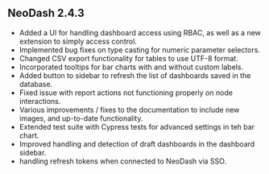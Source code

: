## NeoDash 2.4.3
- Added a UI for handling dashboard access using RBAC, as well as a new extension to simply access control.
- Implemented bug fixes on type casting for numeric parameter selectors.
- Changed CSV export functionality for tables to use UTF-8 format.
- Incorporated tooltips for bar charts with and without custom labels.
- Added button to sidebar to refresh the list of dashboards saved in the database.
- Fixed issue with report actions not functioning properly on node interactions.
- Various improvements / fixes to the documentation to include new images, and up-to-date functionality.
- Extended test suite with Cypress tests for advanced settings in teh bar chart.
- Improved handling and detection of draft dashboards in the dashboard sidebar.
- handling refresh tokens when connected to NeoDash via SSO.